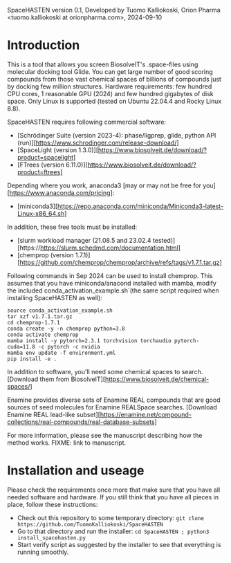 SpaceHASTEN version 0.1, Developed by Tuomo Kalliokoski, Orion Pharma <tuomo.kalliokoski at orionpharma.com>, 2024-09-10

# Introduction

This is a tool that allows you screen BiosolveIT's .space-files using molecular docking tool Glide.
You can get large number of good scoring compounds from those vast chemical spaces of billions of compounds just by docking few million structures.
Hardware requirements: few hundred CPU cores, 1 reasonable GPU (2024) and few hundred gigabytes of disk space.
Only Linux is supported (tested on Ubuntu 22.04.4 and Rocky Linux 8.8).

SpaceHASTEN requires following commercial software:

* [Schrödinger Suite (version 2023-4): phase/ligprep, glide, python API (run)][https://www.schrodinger.com/release-download/]
* [SpaceLight (version 1.3.0)][https://www.biosolveit.de/download/?product=spacelight]
* [FTrees (version 6.11.0)][https://www.biosolveit.de/download/?product=ftrees]

Depending where you work, anaconda3 [may or may not be free for you][https://www.anaconda.com/pricing]:
* [miniconda3][https://repo.anaconda.com/miniconda/Miniconda3-latest-Linux-x86_64.sh]

In addition, these free tools must be installed:

* [slurm workload manager (21.08.5 and 23.02.4 tested)][https://https://slurm.schedmd.com/documentation.html]
* [chemprop (version 1.7.1)][https://github.com/chemprop/chemprop/archive/refs/tags/v1.7.1.tar.gz]

Following commands in Sep 2024 can be used to install chemprop. This assumes that you have miniconda/anacond installed with mamba,
modify the included conda_activation_example.sh`(the same script required when installing SpaceHASTEN as well):

```
source conda_activation_example.sh
tar xzf v1.7.1.tar.gz
cd chemprop-1.7.1
conda create -y -n chemprop python=3.8
conda activate chemprop
mamba install -y pytorch=2.3.1 torchvision torchaudio pytorch-cuda=11.8 -c pytorch -c nvidia
mamba env update -f environment.yml
pip install -e .
```

In addition to software, you'll need some chemical spaces to search.
[Download them from BiosolveIT][https://www.biosolveit.de/chemical-spaces/]

Enamine provides diverse sets of Enamine REAL compounds that are good sources of seed molecules for Enamine REALSpace searches.
[Download Enamine REAL lead-like subset][https://enamine.net/compound-collections/real-compounds/real-database-subsets]

For more information, please see the manuscript describing how the method works. FIXME: link to manuscript.

# Installation and useage

Please check the requirements once more that make sure that you have all needed software and hardware.
If you still think that you have all pieces in place, follow these instructions:

* Check out this repository to some temporary directory: `git clone https://github.com/TuomoKalliokoski/SpaceHASTEN`
* Go to that directory and run the installer: `cd SpaceHASTEN ; python3 install_spacehasten.py`
* Start verify script as suggested by the installer to see that everything is running smoothly.

